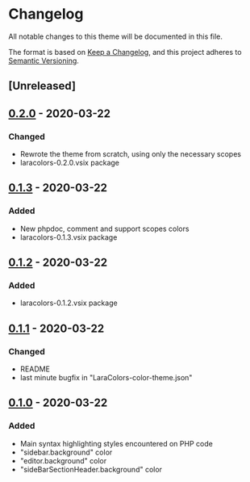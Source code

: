 # Changelog
All notable changes to this theme will be documented in this file.

The format is based on [Keep a Changelog](https://keepachangelog.com/en/1.0.0/),
and this project adheres to [Semantic Versioning](https://semver.org/spec/v2.0.0.html).

## [Unreleased]

## [0.2.0] - 2020-03-22
### Changed
- Rewrote the theme from scratch, using only the necessary scopes
- laracolors-0.2.0.vsix package

## [0.1.3] - 2020-03-22
### Added
- New phpdoc, comment and support scopes colors
- laracolors-0.1.3.vsix package

## [0.1.2] - 2020-03-22
### Added
- laracolors-0.1.2.vsix package

## [0.1.1] - 2020-03-22
### Changed
- README
- last minute bugfix in "LaraColors-color-theme.json"

## [0.1.0] - 2020-03-22
### Added
- Main syntax highlighting styles encountered on PHP code
- "sidebar.background" color
- "editor.background" color
- "sideBarSectionHeader.background" color

[0.2.0]: https://github.com/AlexMartinFR/laracolors/releases/tag/v0.2.0
[0.1.3]: https://github.com/AlexMartinFR/laracolors/releases/tag/v0.1.3
[0.1.2]: https://github.com/AlexMartinFR/laracolors/releases/tag/v0.1.2
[0.1.1]: https://github.com/AlexMartinFR/laracolors/releases/tag/v0.1.1
[0.1.0]: https://github.com/AlexMartinFR/laracolors/releases/tag/v0.1.0